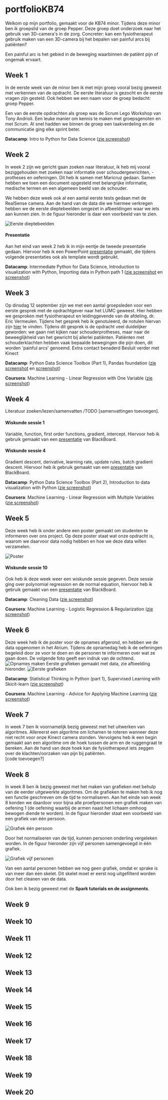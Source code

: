 # portfolioKB74
Welkom op mijn portfolio, gemaakt voor de KB74 minor. Tijdens deze minor ben ik groepslid van de groep Pepper. Deze groep doet onderzoek naar het gebruik van 3D-camera's in de zorg. Concreter: kan een fysiotherapeut gebruik maken van een 3D-camera bij het bepalen van painful arcs bij patiënten?

Een painful arc is het gebied in de beweging waarbinnen de patiënt pijn of ongemak ervaart. 


## Week 1
In de eerste week van de minor ben ik met mijn groep vooral bezig geweest met verkennen van de opdracht. De eerste literatuur is gezocht en de eerste vragen zijn gesteld. Ook hebben we een naam voor de groep bedacht: groep Pepper. 

Een van de eerste opdrachten als groep was de Scrum Lego Workshop van Tony Andrioli. Een leuke manier om kennis te maken met groepsgenoten en met Scrum. Al snel hadden we binnen de groep een taakverdeling en de communicatie ging elke sprint beter. 

**Datacamp**: Intro to Python for Data Science ([zie screenshot](images/DataCamp1.png))


## Week 2
In week 2 zijn we gericht gaan zoeken naar literatuur, ik heb mij vooral beziggehouden met zoeken naar informatie over schoudergewrichten, -protheses en oefeningen. Dit heb ik samen met Maricruz gedaan. Samen hebben we toen een document opgesteld met belangrijke informatie, medische termen en een algemeen beeld van de schouder.

We hebben deze week ook al een aantal eerste tests gedaan met de RealSense camera. Aan de hand van de data die we hiermee verkregen hebben we de eerste dieptebeelden omgezet in afbeeldingen waar we iets aan kunnen zien. In de figuur hieronder is daar een voorbeeld van te zien.

![Eerste dieptebeelden](images/Aquarel.png "Eerste dieptebeelden")

#### Presentatie
Aan het eind van week 2 heb ik in mijn eentje de tweede presentatie gedaan. Hiervoor heb ik een PowerPoint [presentatie](presentations/Presentatie_1_extern.pdf) gemaakt, die tijdens volgende presentaties ook als template wordt gebruikt.

**Datacamp**: Intermediate Python for Data Science, Introduction to visualization with Python, Importing data in Python path 1 ([zie screenshot](images/DataCamp1.png) en [screenshot](images/DataCamp2.png))


## Week 3
Op dinsdag 12 september zijn we met een aantal groepsleden voor een eerste gesprek met de opdrachtgever naar het LUMC geweest. Hier hebben we gesproken met fysiotherapeut en leidinggevende van de afdeling, dr. Eric Vermeulen. Tijdens het gesprek heb ik genotuleerd, de notulen hiervan zijn [hier](documents/Notulen_gesprek_DrEricVermeulen_LUMC.docx) te vinden. Tijdens dit gesprek is de opdracht veel duidelijker geworden: we gaan niet kijken naar schouderprotheses, maar naar de beweeglijkheid van het gewricht bij allerlei patiënten. Patiënten met schouderklachten hebben vaak bepaalde bewegingen die pijn doen, dit worden 'painful arcs' genoemd. 
Extra contact benaderd
Besluit verder met Kinect

**Datacamp**: Python Data Science Toolbox (Part 1), Pandas foundation ([zie screenshot](images/DataCamp1.png) en [screenshot](images/DataCamp2.png))

**Coursera**: Machine Learning - Linear Regression with One Variable ([zie screenshot](images/Coursera1.png))


## Week 4
Literatuur zoeken/lezen/samenvatten /TODO [samenvattingen toevoegen].

#### Wiskunde sessie 1 
Variable, function, first order functions, gradient, intercept. Hiervoor heb ik gebruik gemaakt van een [presentatie](presentations/math_behind_ml_1.pdf) van BlackBoard.
#### Wiskunde sessie 4 
Gradient descent, derivative, learning rate, update rules, batch gradient descent. Hiervoor heb ik gebruik gemaakt van een [presentatie](presentations/math_behind_ml_4.pdf) van BlackBoard.


**Datacamp**: Python Data Science Toolbox (Part 2), Introduction to data visualization with Python ([zie screenshot](images/DataCamp2.png))

**Coursera**: Machine Learning - Linear Regression with Multiple Variables ([zie screenshot](images/Coursera2.png))

## Week 5
Deze week heb ik onder andere een poster gemaakt om studenten te informeren over ons project. Op deze poster staat wat onze opdracht is, waarom we daarvoor data nodig hebben en hoe we deze data willen verzamelen.

![Poster](images/Poster.png "Poster")

#### Wiskunde sessie 10 
Ook heb ik deze week weer een wiskunde sessie gegeven. Deze sessie ging over polynomial regression en de normal equation, hiervoor heb ik gebruik gemaakt van een [presentatie](presentations/math_behind_ml_10.pdf) van BlackBoard.

**Datacamp**: Cleaning Data ([zie screenshot](images/DataCamp1.png))

**Coursera**: Machine Learning - Logistic Regression & Regularization ([zie screenshot](images/Coursera3.png))

## Week 6
Deze week heb ik de poster voor de opnames afgerond, en hebben we de data opgenomen in het Atrium. Tijdens de opnamedag heb ik de oefeningen begeleid door ze voor te doen en de personen te informeren over wat ze gaan doen. De volgende foto geeft een indruk van de ochtend.
 ![Opnames maken](images/Data_opnemen_Atrium.png "Opnames maken")
Eerste grafieken gemaakt met data, zie afbeelding hieronder.
![Eerste grafieken](images/Grafieken_excel.png "Eerste grafieken in Excel")

**Datacamp**: Statistical Thinking in Python (part 1), Supervised Learning with Skicit-learn ([zie screenshot](images/DataCamp1.png))

**Coursera**: Machine Learning - Advice for Applying Machine Learning ([zie screenshot](images/Coursera6.png))

## Week 7
In week 7 ben ik voornamelijk bezig geweest met het uitwerken van algoritmes. Allereerst een algoritme om lichamen te roteren wanneer deze niet recht voor onze Kinect camera stonden. Vervolgens heb ik een begin gemaakt aan een algoritme om de hoek tussen de arm en de ruggengraat te bereken. Aan de hand van deze hoek kan de fysiotherapeut iets zeggen over de klachten/oorzaken van pijn bij patiënten.  
[code toevoegen?]

## Week 8
In week 8 ben ik bezig geweest met het maken van grafieken met behulp van de eerder uitgewerkte algoritmes. Om de grafieken te maken heb ik nog een functie geschreven om de tijd te normaliseren. Aan het einde van week 8 konden we daardoor voor bijna alle proefpersonen een grafiek maken van oefening 1 (de oefening waarbij de armen naast het lichaam omhoog bewogen diende te worden). In de figuur hieronder staat een voorbeeld van een grafiek van één persoon. 

![Grafiek één persoon](images/grafiek_1_persoon.png "Grafiek één persoon")

Door het normaliseren van de tijd, kunnen personen onderling vergeleken worden. In de figuur hieronder zijn vijf personen samengevoegd in één grafiek.

![Grafiek vijf personen](images/grafiek_5_personen.png "Grafiek vijf personen")

Van een aantal personen hebben we nog geen grafiek, omdat er sprake is van meer dan één skelet. Dit skelet moet er eerst nog uitgefilterd worden door het cleanen van de data.

Ook ben ik bezig geweest met de **Spark tutorials en de assignments**.

## Week 9

## Week 10

## Week 11

## Week 12

## Week 13

## Week 14

## Week 15

## Week 16

## Week 17

## Week 18

## Week 19

## Week 20
